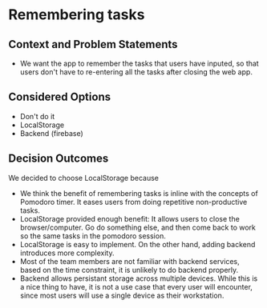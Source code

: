 # Remembering tasks

## Context and Problem Statements

* We want the app to remember the tasks that users have inputed, so that users don't have to re-entering all the tasks after closing the web app.

## Considered Options

* Don't do it
* LocalStorage
* Backend (firebase)

## Decision Outcomes

We decided to choose LocalStorage because

* We think the benefit of remembering tasks is inline with the concepts of Pomodoro timer. It eases users from doing repetitive non-productive tasks.
* LocalStorage provided enough benefit: It allows users to close the browser/computer. Go do something else, and then come back to work so the same tasks in the pomodoro session.
* LocalStorage is easy to implement. On the other hand, adding backend introduces more complexity.
* Most of the team members are not familiar with backend services, based on the time constraint, it is unlikely to do backend properly.
* Backend allows persistant storage across multiple devices. While this is a nice thing to have, it is not a use case that every user will encounter, since most users will use a single device as their workstation.
